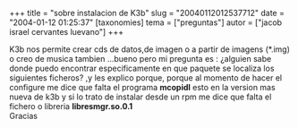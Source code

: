 +++
title = "sobre instalacion de K3b"
slug = "20040112012537712"
date = "2004-01-12 01:25:37"
[taxonomies]
tema = ["preguntas"]
autor = ["jacob israel cervantes luevano"]
+++

K3b nos permite crear cds de datos,de imagen o a partir de imagens
(\*.img) o creo de musica tambien ...bueno pero mi pregunta es :
¿alguien sabe donde puedo encontrar especificamente en que paquete se
localiza los siguientes ficheros? ,y les explico porque, porque al
momento de hacer el configure me dice que falta el programa **mcopidl**
esto en la version mas nueva de k3b y si lo trato de instalar desde un
rpm me dice que falta el fichero o libreria **libresmgr.so.0.1**  
Gracias

